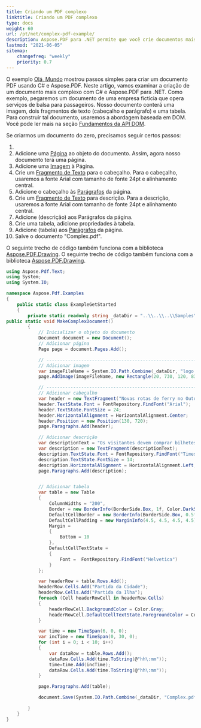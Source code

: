```yaml
---
title: Criando um PDF complexo
linktitle: Criando um PDF complexo
type: docs
weight: 60
url: /pt/net/complex-pdf-example/
description: Aspose.PDF para .NET permite que você crie documentos mais complexos que contêm imagens, fragmentos de texto e tabelas em um único documento.
lastmod: "2021-06-05"
sitemap:
    changefreq: "weekly"
    priority: 0.7
---
```


O exemplo [Olá, Mundo](/pdf/pt/net/hello-world-example/) mostrou passos simples para criar um documento PDF usando C# e Aspose.PDF. Neste artigo, vamos examinar a criação de um documento mais complexo com C# e Aspose.PDF para .NET. Como exemplo, pegaremos um documento de uma empresa fictícia que opera serviços de balsa para passageiros.
Nosso documento conterá uma imagem, dois fragmentos de texto (cabeçalho e parágrafo) e uma tabela. Para construir tal documento, usaremos a abordagem baseada em DOM. Você pode ler mais na seção [Fundamentos da API DOM](/pdf/pt/net/basics-of-dom-api/).

Se criarmos um documento do zero, precisamos seguir certos passos:

1.
1. Adicione uma [Página](https://reference.aspose.com/pdf/net/aspose.pdf/page) ao objeto do documento. Assim, agora nosso documento terá uma página.
1. Adicione uma [Imagem](https://reference.aspose.com/pdf/net/aspose.pdf/image/methods/index) à Página.
1. Crie um [Fragmento de Texto](https://reference.aspose.com/pdf/net/aspose.pdf.text/textfragment) para o cabeçalho. Para o cabeçalho, usaremos a fonte Arial com tamanho de fonte 24pt e alinhamento central.
1. Adicione o cabeçalho às [Parágrafos](https://reference.aspose.com/pdf/net/aspose.pdf/page/properties/paragraphs) da página.
1. Crie um [Fragmento de Texto](https://reference.aspose.com/pdf/net/aspose.pdf.text/textfragment) para descrição. Para a descrição, usaremos a fonte Arial com tamanho de fonte 24pt e alinhamento central.
1. Adicione (descrição) aos Parágrafos da página.
1. Crie uma tabela, adicione propriedades à tabela.
1. Adicione (tabela) aos [Parágrafos](https://reference.aspose.com/pdf/net/aspose.pdf/page/properties/paragraphs) da página.
1. Salve o documento "Complex.pdf".

O seguinte trecho de código também funciona com a biblioteca [Aspose.PDF.Drawing](/pdf/pt/net/drawing/).
O seguinte trecho de código também funciona com a biblioteca [Aspose.PDF.Drawing](/pdf/pt/net/drawing/).

```csharp
using Aspose.Pdf.Text;
using System;
using System.IO;

namespace Aspose.Pdf.Examples
{
    public static class ExampleGetStarted
    {
        private static readonly string _dataDir = "..\\..\\..\\Samples";
public static void MakeComplexDocument()
        {
            // Inicializar o objeto do documento
            Document document = new Document();
            // Adicionar página
            Page page = document.Pages.Add();

            // -------------------------------------------------------------
            // Adicionar imagem
            var imageFileName = System.IO.Path.Combine(_dataDir, "logo.png");
            page.AddImage(imageFileName, new Rectangle(20, 730, 120, 830));

            // -------------------------------------------------------------
            // Adicionar cabeçalho
            var header = new TextFragment("Novas rotas de ferry no Outono de 2020");
            header.TextState.Font = FontRepository.FindFont("Arial");
            header.TextState.FontSize = 24;
            header.HorizontalAlignment = HorizontalAlignment.Center;
            header.Position = new Position(130, 720);
            page.Paragraphs.Add(header);

            // Adicionar descrição
            var descriptionText = "Os visitantes devem comprar bilhetes online e os bilhetes são limitados a 5.000 por dia. O serviço de ferry está operando com metade da capacidade e em um horário reduzido. Espere filas.";
            var description = new TextFragment(descriptionText);
            description.TextState.Font = FontRepository.FindFont("Times New Roman");
            description.TextState.FontSize = 14;
            description.HorizontalAlignment = HorizontalAlignment.Left;
            page.Paragraphs.Add(description);


            // Adicionar tabela
            var table = new Table
            {
                ColumnWidths = "200",
                Border = new BorderInfo(BorderSide.Box, 1f, Color.DarkSlateGray),
                DefaultCellBorder = new BorderInfo(BorderSide.Box, 0.5f, Color.Black),
                DefaultCellPadding = new MarginInfo(4.5, 4.5, 4.5, 4.5),
                Margin =
                {
                    Bottom = 10
                },
                DefaultCellTextState =
                {
                    Font =  FontRepository.FindFont("Helvetica")
                }
            };

            var headerRow = table.Rows.Add();
            headerRow.Cells.Add("Partida da Cidade");
            headerRow.Cells.Add("Partida da Ilha");
            foreach (Cell headerRowCell in headerRow.Cells)
            {
                headerRowCell.BackgroundColor = Color.Gray;
                headerRowCell.DefaultCellTextState.ForegroundColor = Color.WhiteSmoke;
            }

            var time = new TimeSpan(6, 0, 0);
            var incTime = new TimeSpan(0, 30, 0);
            for (int i = 0; i < 10; i++)
            {
                var dataRow = table.Rows.Add();
                dataRow.Cells.Add(time.ToString(@"hh\:mm"));
                time=time.Add(incTime);
                dataRow.Cells.Add(time.ToString(@"hh\:mm"));
            }

            page.Paragraphs.Add(table);

            document.Save(System.IO.Path.Combine(_dataDir, "Complex.pdf"));

        }
    }
}
```


